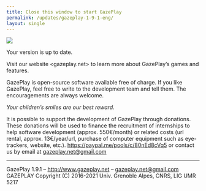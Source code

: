 ```yaml
---
title: Close this window to start GazePlay
permalink: /updates/gazeplay-1-9-1-eng/
layout: single
---
```


<img src="{{site.baseurl}}/assets/images/gazeplayLogo1-9.png"/>

Your version is up to date.

Visit our website <gazeplay.net> to learn more about GazePlay’s games and features.

GazePlay is open-source software available free of charge. If you like GazePlay, feel free to write to the development team and tell them. The encouragements are always welcome.

_Your children’s smiles are our best reward._

It is possible to support the development of GazePlay through donations. These donations will be used to finance the recruitment of internships to help software development (approx. 550€/month) or related costs (url rental, approx. 13€/year/url, purchase of computer equipment such as eye-trackers, website, etc.). <https://paypal.me/pools/c/80nEd8cVq5> or contact us by email at <gazeplay.net@gmail.com>

---

GazePlay 1.9.1 – <http://www.gazeplay.net> – <gazeplay.net@gmail.com>  
GAZEPLAY Copyright (C) 2016-2021 Univ. Grenoble Alpes, CNRS, LIG UMR 5217
